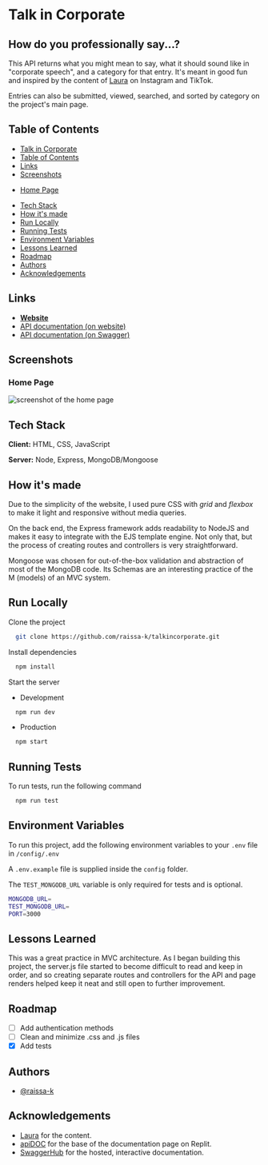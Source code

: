 # Talk in Corporate
## How do you professionally say...?

This API returns what you might mean to say, what it should sound like in "corporate speech", and a category for that entry. It's meant in good fun and inspired by the content of [Laura](https://www.instagram.com/loewhaley/) on Instagram and TikTok.

Entries can also be submitted, viewed, searched, and sorted by category on the project's main page.



## Table of Contents

* [Talk in Corporate](#talk-in-corporate)
* [Table of Contents](#table-of-contents)
* [Links](#links)
* [Screenshots](#screenshots)
+ [Home Page](#home-page)
* [Tech Stack](#tech-stack)
* [How it's made](#how-it-s-made)
* [Run Locally](#run-locally)
* [Running Tests](#running-tests)
* [Environment Variables](#environment-variables)
* [Lessons Learned](#lessons-learned)
* [Roadmap](#roadmap)
* [Authors](#authors)
* [Acknowledgements](#acknowledgements)

## Links

- [**Website**](https://talkincorporate.up.railway.app)
- [API documentation (on website)](https://talkincorporate.up.railway.app/doc)
- [API documentation (on Swagger)](https://app.swaggerhub.com/apis-docs/raissa-k/talk-in_corporate/1.0.0)

## Screenshots

### Home Page
![screenshot of the home page](https://user-images.githubusercontent.com/91985540/182052320-7383fd9f-567c-4eec-91ef-68ab8721812a.png)

## Tech Stack

**Client:** HTML, CSS, JavaScript

**Server:** Node, Express, MongoDB/Mongoose

## How it's made

Due to the simplicity of the website, I used pure CSS with *grid* and *flexbox* to make it light and responsive without media queries.

On the back end, the Express framework adds readability to NodeJS and makes it easy to integrate with the EJS template engine. Not only that, but the process of creating routes and controllers is very straightforward.

Mongoose was chosen for out-of-the-box validation and abstraction of most of the MongoDB code. Its Schemas are an interesting practice of the M (models) of an MVC system.

## Run Locally

Clone the project

```bash
  git clone https://github.com/raissa-k/talkincorporate.git
```
Install dependencies

```bash
  npm install
```

Start the server

* Development
```bash
  npm run dev
```
* Production
```bash
  npm start
```
## Running Tests

To run tests, run the following command

```bash
  npm run test
```

## Environment Variables

To run this project, add the following environment variables to your `.env` file in `/config/.env`

A `.env.example` file is supplied inside the `config` folder.

The `TEST_MONGODB_URL` variable is only required for tests and is optional.

```bash
MONGODB_URL=
TEST_MONGODB_URL=
PORT=3000
```

## Lessons Learned

This was a great practice in MVC architecture. As I began building this project, the server.js file started to become difficult to read and keep in order, and so creating separate routes and controllers for the API and page renders helped keep it neat and still open to further improvement.

## Roadmap

- [ ]  Add authentication methods
- [ ]  Clean and minimize .css and .js files
- [x]  Add tests

## Authors

- [@raissa-k](https://www.github.com/raissa-k)

## Acknowledgements

- [Laura](https://www.instagram.com/loewhaley/) for the content.
- [apiDOC](https://apidocjs.com/) for the base of the documentation page on Replit.
- [SwaggerHub](https://swagger.io/tools/swaggerhub/) for the hosted, interactive documentation.
